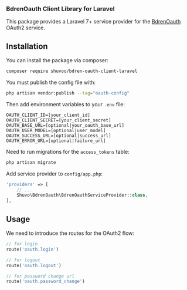 ### BdrenOauth Client Library for Laravel

This package provides a Laravel 7+ service provider for the [BdrenOauth](https://accounts.bdren.net.bd) OAuth2 service.

## Installation

You can install the package via composer:

```bash
composer require shuvoo/bdren-oauth-client-laravel
```

You must publish the config file with:

```bash
php artisan vendor:publish --tag="oauth-config"
```

Then add environment variables to your `.env` file:

```dotenv
OAUTH_CLIENT_ID=[your_client_id]
OAUTH_CLIENT_SECRET=[your_client_secret]
OAUTH_BASE_URL=[optional|your_oauth_base_url]
OAUTH_USER_MODEL=[optional|user_model]
OAUTH_SUCCESS_URL=[optional|success_url]
OAUTH_ERROR_URL=[optional|failure_url]
```

Need to run migrations for the `access_tokens` table:

```bash
php artisan migrate
```

Add service provider to `config/app.php`:

```php
'providers' => [
    // ...
    Shuvo\BdrenOauth\BdrenOauthServiceProvider::class,
],
```

## Usage

We need to introduce the routes for the OAuth2 flow:

```php
// for login
route('oauth.login')

// for logout
route('oauth.logout')

// for password change url
route('oauth.password_change')
```

